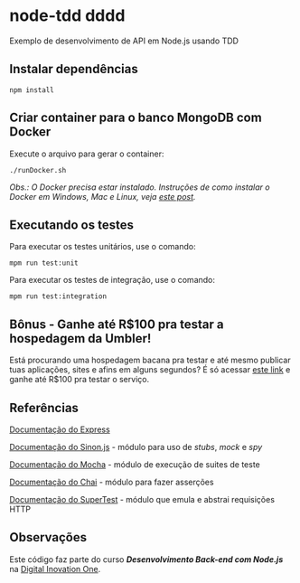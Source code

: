 # node-tdd dddd
Exemplo de desenvolvimento de API em Node.js usando TDD

## Instalar dependências
```
npm install
```

## Criar container para o banco MongoDB com Docker
Execute o arquivo para gerar o container:

```
./runDocker.sh
```
*Obs.: O Docker precisa estar instalado. Instruções de como instalar o Docker em Windows, Mac e Linux, veja [este post](https://blog.umbler.com/br/containers-102-primeiros-passos-para-realizar-a-instalacao?a=7e8480pk).*

## Executando os testes
Para executar os testes unitários, use o comando:
```
mpm run test:unit
```

Para executar os testes de integração, use o comando:
```
mpm run test:integration
```

## Bônus - Ganhe até R$100 pra testar a hospedagem da Umbler!
Está procurando uma hospedagem bacana pra testar e até mesmo publicar tuas aplicações, sites e afins em alguns segundos? É só acessar [este link](http://bit.ly/CreditosNaUmbler) e ganhe até R$100 pra testar o serviço. 

## Referências
[Documentação do Express](https://expressjs.com)

[Documentação do Sinon.js](https://sinonjs.org) - módulo para uso de *stubs*, *mock* e *spy*

[Documentação do Mocha](https://mochajs.org) - módulo de execução de suites de teste

[Documentação do Chai](https://www.chaijs.com) - módulo para fazer asserções

[Documentação do SuperTest](https://github.com/visionmedia/supertest) - módulo que emula e abstrai requisições HTTP

## Observações
Este código faz parte do curso **_Desenvolvimento Back-end com Node.js_** na [Digital Inovation One](https://digitalinnovation.one).
